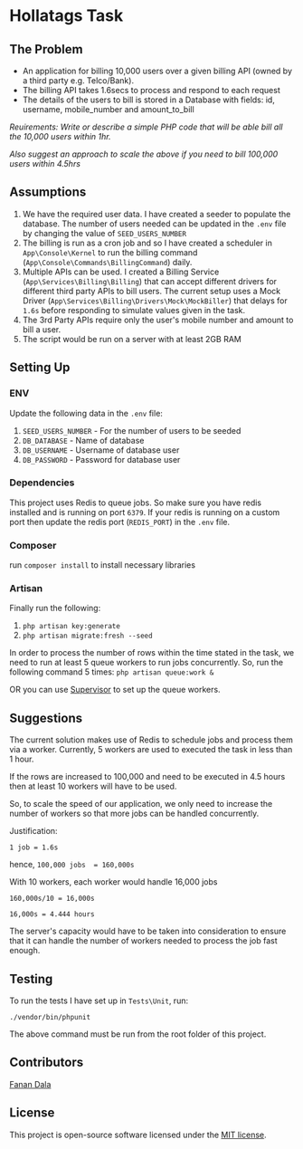 # Hollatags Task

## The Problem
- An application for billing 10,000 users over a given billing API (owned by a third
party e.g. Telco/Bank).
- The billing API takes 1.6secs to process and respond to each request
- The details of the users to bill is stored in a Database with fields: id, username, mobile_number and amount_to_bill

*Reuirements: Write or describe a simple PHP code that will be able bill all the 10,000 users within 1hr.*

*Also suggest an approach to scale the above if you need to bill 100,000 users within 4.5hrs*

## Assumptions
1. We have the required user data. I have created a seeder to populate the database. The number of users needed can be updated in the `.env` file by changing the value of `SEED_USERS_NUMBER`
2. The billing is run as a cron job and so I have created a scheduler in `App\Console\Kernel` to run the billing command (`App\Console\Commands\BillingCommand`) daily.
3. Multiple APIs can be used. I created a Billing Service (`App\Services\Billing\Billing`) that can accept different drivers for different third party APIs to bill users. The current setup uses a Mock Driver (`App\Services\Billing\Drivers\Mock\MockBiller`) that delays for `1.6s` before responding to simulate values given in the task.
4. The 3rd Party APIs require only the user's mobile number and amount to bill a user.
5. The script would be run on a server with at least 2GB RAM

## Setting Up
### ENV
Update the following data in the `.env` file:
1. `SEED_USERS_NUMBER` - For the number of users to be seeded
2. `DB_DATABASE` - Name of database
3. `DB_USERNAME` - Username of database user
4. `DB_PASSWORD` - Password for database user
### Dependencies
This project uses Redis to queue jobs. So make sure you have redis installed and is running on port `6379`. If your redis is running on a custom port then update the redis port (`REDIS_PORT`) in the `.env` file.
### Composer
run `composer install` to install necessary libraries
### Artisan
Finally run the following:
1. `php artisan key:generate`
2. `php artisan migrate:fresh --seed`

In order to process the number of rows within the time stated in the task, we need to run at least 5 queue workers to run jobs concurrently. So, run the following command 5 times:
`php artisan queue:work &`

OR you can use [Supervisor](https://http://www.supervisord.org/index.html) to set up the queue workers.

## Suggestions
The current solution makes use of Redis to schedule jobs and process them via a worker. Currently, 5 workers are used to executed the task in less than 1 hour.

If the rows are increased to 100,000 and need to be executed in 4.5 hours then at least 10 workers will have to be used.

So, to scale the speed of our application, we only need to increase the number of workers so that more jobs can be handled concurrently. 

Justification:

`1 job = 1.6s`

hence, `100,000 jobs  = 160,000s`

With 10 workers, each worker would handle 16,000 jobs

`160,000s/10 = 16,000s`

`16,000s = 4.444 hours`

The server's capacity would have to be taken into consideration to ensure that it can handle the number of workers needed to process the job fast enough.

## Testing
To run the tests I have set up in `Tests\Unit`, run:

`./vendor/bin/phpunit`

The above command must be run from the root folder of this project.

## Contributors
[Fanan Dala](https://fanandala.com)

## License

This project is open-source software licensed under the [MIT license](https://opensource.org/licenses/MIT).
